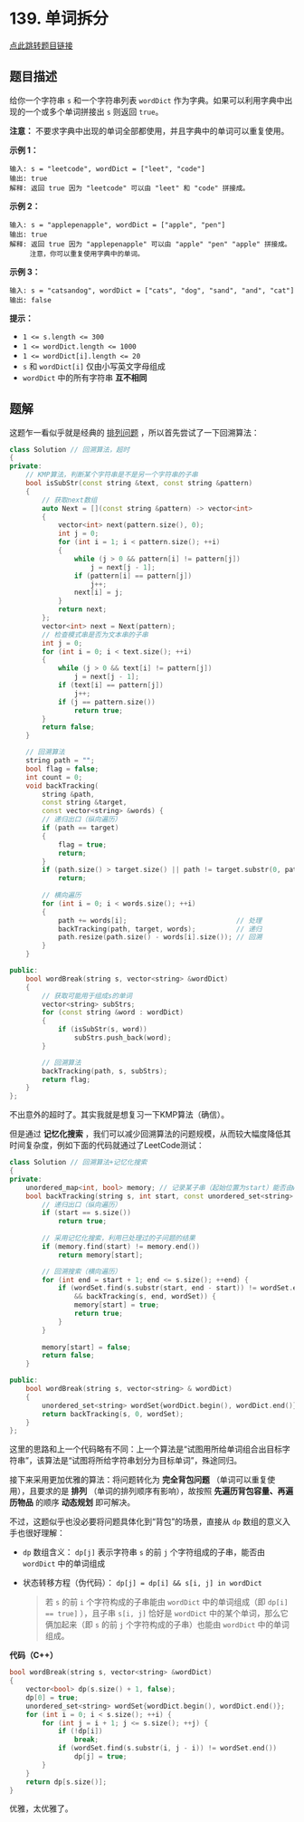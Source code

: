 # 139. 单词拆分

[点此跳转题目链接](https://leetcode.cn/problems/word-break/)

## 题目描述

给你一个字符串 `s` 和一个字符串列表 `wordDict` 作为字典。如果可以利用字典中出现的一个或多个单词拼接出 `s` 则返回 `true`。

**注意：** 不要求字典中出现的单词全部都使用，并且字典中的单词可以重复使用。

 

**示例 1：**

```
输入: s = "leetcode", wordDict = ["leet", "code"]
输出: true
解释: 返回 true 因为 "leetcode" 可以由 "leet" 和 "code" 拼接成。
```

**示例 2：**

```
输入: s = "applepenapple", wordDict = ["apple", "pen"]
输出: true
解释: 返回 true 因为 "applepenapple" 可以由 "apple" "pen" "apple" 拼接成。
     注意，你可以重复使用字典中的单词。
```

**示例 3：**

```
输入: s = "catsandog", wordDict = ["cats", "dog", "sand", "and", "cat"]
输出: false
```

 

**提示：**

- `1 <= s.length <= 300`
- `1 <= wordDict.length <= 1000`
- `1 <= wordDict[i].length <= 20`
- `s` 和 `wordDict[i]` 仅由小写英文字母组成
- `wordDict` 中的所有字符串 **互不相同**



## 题解

这题乍一看似乎就是经典的 [排列问题](https://blog.csdn.net/weixin_54468359/article/details/140824712?spm=1001.2014.3001.5501) ，所以首先尝试了一下回溯算法：


```cpp
class Solution // 回溯算法，超时
{
private:
    // KMP算法，判断某个字符串是不是另一个字符串的子串
    bool isSubStr(const string &text, const string &pattern)
    {
        // 获取next数组
        auto Next = [](const string &pattern) -> vector<int>
        {
            vector<int> next(pattern.size(), 0);
            int j = 0;
            for (int i = 1; i < pattern.size(); ++i)
            {
                while (j > 0 && pattern[i] != pattern[j])
                    j = next[j - 1];
                if (pattern[i] == pattern[j])
                    j++;
                next[i] = j;
            }
            return next;
        };
        vector<int> next = Next(pattern);
        // 检查模式串是否为文本串的子串
        int j = 0;
        for (int i = 0; i < text.size(); ++i)
        {
            while (j > 0 && text[i] != pattern[j])
                j = next[j - 1];
            if (text[i] == pattern[j])
                j++;
            if (j == pattern.size())
                return true;
        }
        return false;
    }

    // 回溯算法
    string path = "";
    bool flag = false;
    int count = 0;
    void backTracking(
        string &path, 
        const string &target,
        const vector<string> &words) {
        // 递归出口（纵向遍历）
        if (path == target)
        {
            flag = true;
            return;
        }
        if (path.size() > target.size() || path != target.substr(0, path.size())) 
            return; 
    
        // 横向遍历
        for (int i = 0; i < words.size(); ++i)
        {
            path += words[i];                           // 处理
            backTracking(path, target, words);          // 递归
            path.resize(path.size() - words[i].size()); // 回溯
        }
    }

public:
    bool wordBreak(string s, vector<string> &wordDict)
    {
        // 获取可能用于组成s的单词
        vector<string> subStrs;
        for (const string &word : wordDict)
        {
            if (isSubStr(s, word))
                subStrs.push_back(word);
        }

        // 回溯算法
        backTracking(path, s, subStrs);
        return flag;
    }
};
```

不出意外的超时了。其实我就是想复习一下KMP算法（确信）。

但是通过 **记忆化搜索** ，我们可以减少回溯算法的问题规模，从而较大幅度降低其时间复杂度，例如下面的代码就通过了LeetCode测试：

```cpp
class Solution // 回溯算法+记忆化搜索
{
private:
    unordered_map<int, bool> memory; // 记录某子串（起始位置为start）能否由wordSet中单词组成
    bool backTracking(string s, int start, const unordered_set<string> wordSet) {
        // 递归出口（纵向遍历）
        if (start == s.size())
            return true;
        
        // 采用记忆化搜索，利用已处理过的子问题的结果
        if (memory.find(start) != memory.end())
            return memory[start];

        // 回溯搜索（横向遍历）
        for (int end = start + 1; end <= s.size(); ++end) {
            if (wordSet.find(s.substr(start, end - start)) != wordSet.end()
                && backTracking(s, end, wordSet)) {
                memory[start] = true;
                return true;
            }
        }
        
        memory[start] = false;
        return false;
    }

public:
    bool wordBreak(string s, vector<string> & wordDict)
    {
        unordered_set<string> wordSet{wordDict.begin(), wordDict.end()}; // 存储单词的哈希表，加速查找
        return backTracking(s, 0, wordSet);
    }
};
```

这里的思路和上一个代码略有不同：上一个算法是“试图用所给单词组合出目标字符串”，该算法是“试图将所给字符串划分为目标单词”，殊途同归。

接下来采用更加优雅的算法：将问题转化为 **完全背包问题** （单词可以重复使用），且要求的是 **排列** （单词的排列顺序有影响），故按照 **先遍历背包容量、再遍历物品** 的顺序 **动态规划** 即可解决。

不过，这题似乎也没必要将问题具体化到“背包”的场景，直接从 `dp` 数组的意义入手也很好理解：

- `dp` 数组含义： `dp[j]` 表示字符串 `s` 的前 `j` 个字符组成的子串，能否由 `wordDict` 中的单词组成

- 状态转移方程（伪代码）： `dp[j] = dp[i] && s[i, j] in wordDict` 

  > 若 `s` 的前 `i` 个字符构成的子串能由 `wordDict` 中的单词组成（即 `dp[i] == true]` ），且子串 `s[i, j]` 恰好是 `wordDict` 中的某个单词，那么它俩加起来（即 `s` 的前 `j` 个字符构成的子串）也能由 `wordDict` 中的单词组成。

**代码（C++）**

```cpp
bool wordBreak(string s, vector<string> &wordDict)
{
    vector<bool> dp(s.size() + 1, false);
    dp[0] = true;
    unordered_set<string> wordSet{wordDict.begin(), wordDict.end()};
    for (int i = 0; i < s.size(); ++i) {
        for (int j = i + 1; j <= s.size(); ++j) {
            if (!dp[i])
             	break;
            if (wordSet.find(s.substr(i, j - i)) != wordSet.end())
                dp[j] = true;
        }
    }
    return dp[s.size()];
}
```

优雅，太优雅了。

